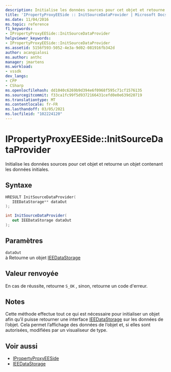 ```yaml
---
description: Initialise les données sources pour cet objet et retourne un objet contenant les données initiales.
title: 'IPropertyProxyEESide :: InitSourceDataProvider | Microsoft Docs'
ms.date: 11/04/2016
ms.topic: reference
f1_keywords:
- IPropertyProxyEESide::InitSourceDataProvider
helpviewer_keywords:
- IPropertyProxyEESide::InitSourceDataProvider
ms.assetid: 5156f593-5052-4e3a-9d02-081916fb342d
author: acangialosi
ms.author: anthc
manager: jmartens
ms.workload:
- vssdk
dev_langs:
- CPP
- CSharp
ms.openlocfilehash: dd1040c6269b9d394e6f0968f595c71cf1576135
ms.sourcegitcommit: f33ca1fc99f5d9372166431cefd0e0e639d20719
ms.translationtype: MT
ms.contentlocale: fr-FR
ms.lasthandoff: 03/05/2021
ms.locfileid: "102224120"
---
```

# <a name="ipropertyproxyeesideinitsourcedataprovider"></a>IPropertyProxyEESide::InitSourceDataProvider
Initialise les données sources pour cet objet et retourne un objet contenant les données initiales.

## <a name="syntax"></a>Syntaxe

```cpp
HRESULT InitSourceDataProvider(
   IEEDataStorage** dataOut
);
```

```csharp
int InitSourceDataProvider(
   out IEEDataStorage dataOut
);
```

## <a name="parameters"></a>Paramètres
`dataOut`\
à Retourne un objet [IEEDataStorage](../../../extensibility/debugger/reference/ieedatastorage.md)

## <a name="return-value"></a>Valeur renvoyée
 En cas de réussite, retourne `S_OK` , sinon, retourne un code d'erreur.

## <a name="remarks"></a>Notes
 Cette méthode effectue tout ce qui est nécessaire pour initialiser un objet afin qu’il puisse retourner une interface [IEEDataStorage](../../../extensibility/debugger/reference/ieedatastorage.md) sur les données de l’objet. Cela permet l’affichage des données de l’objet et, si elles sont autorisées, modifiées par un visualiseur de type.

## <a name="see-also"></a>Voir aussi
- [IPropertyProxyEESide](../../../extensibility/debugger/reference/ipropertyproxyeeside.md)
- [IEEDataStorage](../../../extensibility/debugger/reference/ieedatastorage.md)
